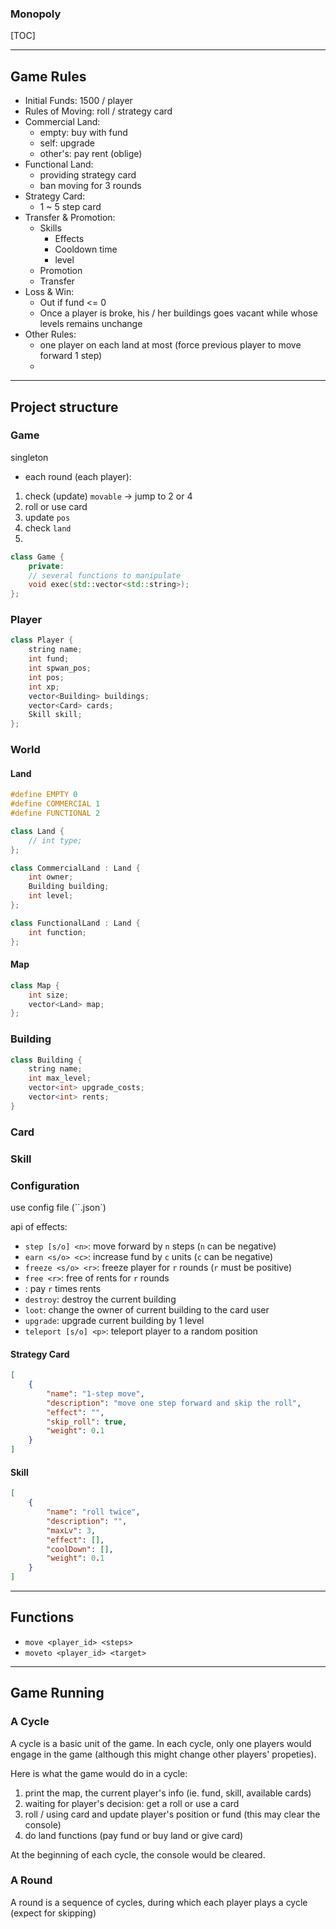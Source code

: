 ### Monopoly

[TOC]

***

## Game Rules

* Initial Funds: 1500 / player
* Rules of Moving: roll / strategy card
* Commercial Land:
    * empty: buy with fund
    * self: upgrade
    * other's: pay rent (oblige)
* Functional Land:
    * providing strategy card
    * ban moving for 3 rounds
* Strategy Card:
    * 1 ~ 5 step card
* Transfer & Promotion:
    * Skills
        * Effects
        * Cooldown time
        * level
    * Promotion
    * Transfer
* Loss & Win:
  * Out if fund <= 0
  * Once a player is broke, his / her buildings goes vacant while whose levels remains unchange
* Other Rules:
    * one player on each land at most (force previous player to move forward 1 step)
    * 

***

## Project structure

### Game

singleton

* each round (each player):

1. check (update) `movable` -> jump to 2 or 4
2. roll or use card
3. update `pos`
4. check `land`
5. 

```c++
class Game {
    private:
    // several functions to manipulate
    void exec(std::vector<std::string>);
};
```
### Player

```c++
class Player {
    string name;
    int fund;
    int spwan_pos;
    int pos;
    int xp;
    vector<Building> buildings;
    vector<Card> cards;
    Skill skill;
};
```

### World

#### Land

```c++
#define EMPTY 0
#define COMMERCIAL 1
#define FUNCTIONAL 2

class Land {
    // int type;
};

class CommercialLand : Land {
    int owner;
    Building building;
    int level;
};

class FunctionalLand : Land {
    int function;
};
```

#### Map

```c++
class Map {
    int size;
    vector<Land> map;
};
```

### Building

```c++
class Building {
    string name;
    int max_level;
    vector<int> upgrade_costs;
    vector<int> rents;
}
```



### Card

### Skill


### Configuration

use config file (``.json`)

api of effects:

* `step [s/o] <n>`: move forward by `n` steps (`n` can be negative)
* `earn <s/o> <c>`: increase fund by `c` units (`c` can be negative)
* `freeze <s/o> <r>`: freeze player for `r` rounds (`r` must be positive)
* `free <r>`: free of rents for `r` rounds
* : pay `r` times rents
* `destroy`: destroy the current building
* `loot`: change the owner of current building to the card user
* `upgrade`: upgrade current building by 1 level
* `teleport [s/o] <p>`: teleport player to a random position

#### Strategy Card

```json
[
    {
        "name": "1-step move",
        "description": "move one step forward and skip the roll",
        "effect": "",
        "skip_roll": true,
        "weight": 0.1
    }
]
```

#### Skill

```json
[
    {
        "name": "roll twice",
        "description": "",
        "maxLv": 3,
        "effect": [],
        "coolDown": [],
        "weight": 0.1
    }
]
```

***

## Functions

* `move <player_id> <steps>`
* `moveto <player_id> <target>`

***

## Game Running

### A Cycle

A cycle is a basic unit of the game. In each cycle, only one players would engage in the game (although this might change other players' propeties). 

Here is what the game would do in a cycle:

1. print the map, the current player's info (ie. fund, skill, available cards)
2. waiting for player's decision: get a roll or use a card
3. roll / using card and update player's position or fund (this may clear the console)
4. do land functions (pay fund or buy land or give card)

At the beginning of each cycle, the console would be cleared.

### A Round

A round is a sequence of cycles, during which each player plays a cycle (expect for skipping)

